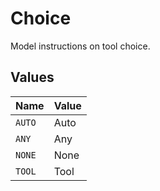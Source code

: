 # Choice

Model instructions on tool choice.


## Values

| Name   | Value  |
| ------ | ------ |
| `AUTO` | Auto   |
| `ANY`  | Any    |
| `NONE` | None   |
| `TOOL` | Tool   |